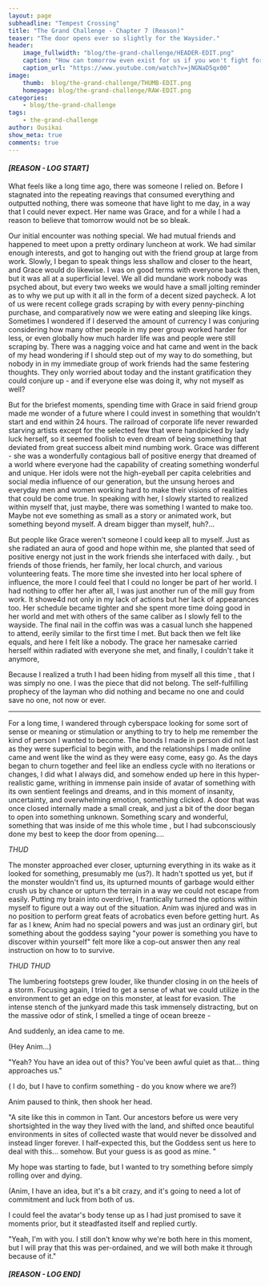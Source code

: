 ```yaml
---
layout: page
subheadline: "Tempest Crossing"
title: "The Grand Challenge - Chapter 7 (Reason)"
teaser: "The door opens ever so slightly for the Waysider."
header:
    image_fullwidth: "blog/the-grand-challenge/HEADER-EDIT.png"
    caption: "How can tomorrow even exist for us if you won't fight for yourself today?"
    caption_url: "https://www.youtube.com/watch?v=jNGNaD5qx00"
image:
    thumb:  blog/the-grand-challenge/THUMB-EDIT.png
    homepage: blog/the-grand-challenge/RAW-EDIT.png
categories:
    - blog/the-grand-challenge
tags:
    - the-grand-challenge
author: Ousikai
show_meta: true
comments: true
---
```

#### ***[REASON - LOG START]***

What feels like a long time ago, there was someone I relied on. Before I stagnated into the repeating reavings that consumed everything and outputted nothing, there was someone that have light to me day, in a way that I could never expect. Her name was Grace, and for a while I had a reason to believe that tomorrow would not be so bleak.

Our initial encounter was nothing special. We had mutual friends and happened to meet upon a pretty ordinary luncheon at work. We had similar enough interests, and got to hanging out with the friend group at large from work. Slowly, I began to speak things less shallow and closer to the heart, and Grace would do likewise. I was  on good terms with everyone back then, but it was all at a superficial level. We all did mundane work nobody was psyched about, but every two weeks we would have a small jolting reminder as to why we put up with it all in the form of a decent sized paycheck. A lot of us were recent college grads scraping by with every penny-pinching purchase, and comparatively now we were eating and sleeping like kings. Sometimes I wondered if I deserved the amount of currency I was conjuring considering how many other people in my peer group worked harder for less, or even globally how much harder life was and people were still scraping by. There was a nagging voice and hat came and went in the back of my head wondering if I should step out of my way to do something, but nobody in in my immediate group of work friends had the same festering thoughts. They only worried about today and the instant gratification they could conjure up - and if everyone else was doing it, why not myself as well?

But for the briefest moments, spending time with Grace in said friend group made me wonder of a future where I could invest in something that wouldn't start and end within 24 hours. The railroad of corporate life never rewarded starving artists except for the selected few that were handpicked by lady luck herself, so it seemed foolish to even dream of being something that deviated from great success albeit mind numbing work. Grace was different - she was a wonderfully contagious ball of positive energy that dreamed of a world where everyone had the capability of creating something wonderful and unique. Her idols were not the high-eyeball per capita celebrities and social media influence of our generation, but the unsung heroes and everyday men and women working hard to make their visions of realities that could be come true. In speaking with her, I slowly started to realized within myself that, just maybe, there was something I wanted to make too. Maybe not eve something as small as a story or animated work, but something beyond myself. A dream bigger than myself, huh?...

But people like Grace weren't someone I could keep all to myself. Just as she radiated an aura of good and hope within me, she planted that seed of positive energy not just in the work friends she interfaced with daily. , but friends of those friends, her family, her local church, and various volunteering feats. The more time she invested into her local sphere of influence, the more I could feel that I could no longer be part of her world. I had nothing to offer her after all, I was just another run of the mill guy from work. It showe4d not only in my lack of actions but her lack of appearances too. Her schedule became tighter and she spent more time doing good in her world and met with others of the same caliber as I slowly fell to the wayside. The final nail in the coffin was was a casual lunch she happened to attend, eerily similar to the first time I met. But back then we felt like equals, and here I felt like a nobody. The grace her namesake carried herself within radiated with everyone she met, and finally, I couldn't take it anymore,

Because I realized a truth I had been hiding from myself all this time , that I was simply no one. I was the piece that did not belong. The self-fulfilling prophecy of the layman who did nothing and became no one and could save no one, not now or ever.

----

For a long time, I wandered through cyberspace looking for some sort of sense or meaning or stimulation or anything to try to help me remember the kind of person I wanted to become. The bonds I made in person did not last as they were superficial to begin with, and the relationships I made online came and went like the wind as they were easy come, easy go. As the days began to churn together and feel like an endless cycle with no iterations or changes, I did what I always did, and somehow ended up here in this hyper-realistic game, writhing in immense pain inside of avatar of something with its own sentient feelings and dreams, and in this moment of insanity, uncertainty, and overwhelming emotion, something clicked. A door that was once closed internally made a small creak, and just a bit of the door began to open into something unknown. Something scary and wonderful, something that was inside of me this whole time , but I had subconsciously done my best to keep the door from opening....

*THUD*

The monster approached ever closer, upturning everything in its wake as it looked for something, presumably me (us?). It hadn't spotted us yet, but if the monster wouldn't find us, its upturned mounts of garbage would either crush us by chance or upturn the terrain in a way we could not escape from easily. Putting my brain into overdrive, I frantically turned the options within myself to figure out a way out of the situation. Anim was injured and was in no position to perform great feats of acrobatics even before getting hurt. As far as I knew, Anim had no special powers and was just an ordinary girl, but something about the goddess saying "your power is something you have to discover within yourself" felt more like a cop-out answer then any real instruction on how to to survive.

*THUD* 
*THUD*

The lumbering footsteps grew louder, like thunder closing in on the heels of a storm. Focusing again, I tried to get a sense of what we could utilize in the environment to get an edge on this monster, at least for evasion. The intense
 stench of the junkyard made this task immensely distracting, but on the massive odor of stink, I smelled a tinge of ocean breeze -

And suddenly, an idea came to me.

(Hey Anim...)

"Yeah? You have an idea out of this? You've been awful quiet as that... thing approaches us."  
  
( I do, but I have to confirm something - do you know where we are?)  
  
  Anim paused to think, then shook her head.
  
  "A site like this in common in Tant. Our ancestors before us were very shortsighted in the way they lived with the land, and shifted once beautiful environments in sites of collected waste that would never be dissolved and instead linger forever. I half-expected this, but the Goddess sent us here to deal with this... somehow. But your guess is as good as mine. "
  
  My  hope was starting to fade, but I wanted to try something before simply rolling over and dying.
  
  (Anim, I have an idea, but it's a bit crazy, and it's going to need a lot of commitment and luck from both of us.

I could feel the avatar's body tense up as I had just promised to save it moments prior, but it steadfasted itself and replied curtly.

"Yeah, I'm with you. I still don't know why we're both here in this moment, but I will pray that this was per-ordained, and we will both make it through because of it."

#### ***[REASON - LOG END]***